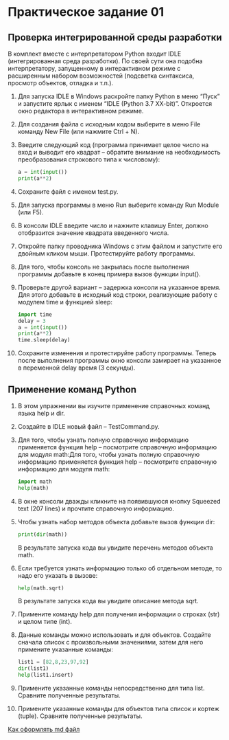 # Практическое задание 01

## Проверка интегрированной среды разработки

В комплект вместе с интерпретатором Python входит IDLE (интегрированная среда разработки). По своей сути она подобна интерпретатору, запущенному в интерактивном режиме с расширенным набором возможностей (подсветка синтаксиса, просмотр объектов, отладка и т.п.).

1. Для запуска IDLE в Windows раскройте папку Python в меню “Пуск” и запустите ярлык с именем “IDLE (Python 3.7 XX-bit)”. Откроется окно редактора в интерактивном режиме.
2. Для создания файла с исходным кодом выберите в меню File команду New File (или нажмите Ctrl + N).
3. Введите следующий код (программа принимает целое число на вход и выводит его квадрат – обратите внимание на необходимость преобразования строкового типа к числовому):

    ```python
    a = int(input())
    print(a**2)
    ```

4. Сохраните файл с именем test.py.
5. Для запуска программы в меню Run выберите команду Run Module (или F5).
6. В консоли IDLE введите число и нажните клавишу Enter, должно отобразится значение квадрата введенного числа.
7. Откройте папку проводника Windows c этим файлом и запустите его двойным кликом мыши. Протестируйте работу программы.
8. Для того, чтобы консоль не закрылась после выполнения программы добавьте в конец примера вызов функции input().
9. Проверьте другой вариант – задержка консоли на указанное время. Для этого добавьте в исходный код строки, реализующие работу с модулем time и функцией sleep:

	```python
    import time
	delay = 3
	a = int(input())
	print(a**2)
	time.sleep(delay)
    ```

10. Сохраните изменения и протестируйте работу программы. Теперь после выполнения программы окно консоли замирает на указанное в переменной delay время (3 секунды).

## Применение команд Python

1. В этом упражнении вы изучите применение справочных команд языка help и dir.
2. Создайте в IDLE новый файл – TestCommand.py.
3. Для того, чтобы узнать полную справочную информацию применяется функция help – посмотрите справочную информацию для модуля math:Для того, чтобы узнать полную справочную информацию применяется функция help – посмотрите справочную информацию для модуля math:

	```python
    import math
	help(math)
    ```

4. В окне консоли дважды кликните на появившуюся кнопку Squeezed text (207 lines) и прочтите справочную информацию.
5. Чтобы узнать набор методов объекта добавьте вызов функции dir:

	```python
    print(dir(math))
    ```
	В результате запуска кода вы увидите перечень методов объекта math.
	
6. Если требуется узнать информацию только об отдельном методе, то надо его указать в вызове:

	```python
    help(math.sqrt)
    ```
	В результате запуска кода вы увидите описание метода sqrt.
	
7. Примените команду help для получения информации о строках (str) и целом типе (int).
8. Данные команды можно использовать и для объектов. Создайте сначала список с произвольными значениями, затем для него примените указанные команды:

	```python
	list1 = [82,8,23,97,92]
	dir(list1)
	help(list1.insert)
	```

9. Примените указанные команды непосредственно для типа list. Сравните полученные результаты.
10. Примените указанные команды для объектов типа список и кортеж (tuple). Сравните полученные результаты.

[Как оформлять md файл](https://gist.github.com/Jekins/2bf2d0638163f1294637#file-markdown-docs-md)